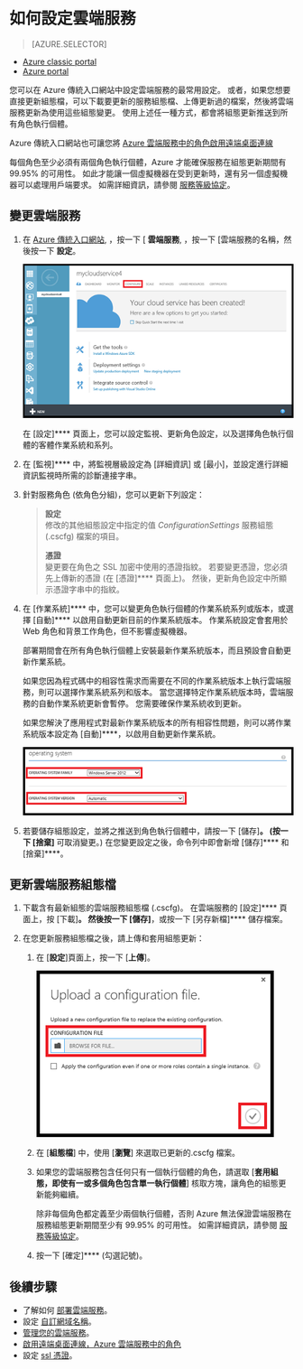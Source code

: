 <properties 
    pageTitle="如何設定雲端服務 | Microsoft Azure" 
    description="了解如何在 Azure 中設定雲端服務。了解更新雲端服務組態和設定角色執行個體的遠端存取。" 
    services="cloud-services" 
    documentationCenter="" 
    authors="Thraka" 
    manager="timlt" 
    editor=""/>

<tags 
    ms.service="cloud-services" 
    ms.workload="tbd" 
    ms.tgt_pltfrm="na" 
    ms.devlang="na" 
    ms.topic="article" 
    ms.date="09/22/2015"
    ms.author="adegeo"/>





# 如何設定雲端服務

> [AZURE.SELECTOR]
- [Azure classic portal](cloud-services-how-to-configure.md)
- [Azure portal](cloud-services-how-to-configure-portal.md)


您可以在 Azure 傳統入口網站中設定雲端服務的最常用設定。 或者，如果您想要直接更新組態檔，可以下載要更新的服務組態檔、上傳更新過的檔案，然後將雲端服務更新為使用這些組態變更。 使用上述任一種方式，都會將組態更新推送到所有角色執行個體。

Azure 傳統入口網站也可讓您將 [Azure 雲端服務中的角色啟用遠端桌面連線](cloud-services-role-enable-remote-desktop.md)

每個角色至少必須有兩個角色執行個體，Azure 才能確保服務在組態更新期間有 99.95% 的可用性。 如此才能讓一個虛擬機器在受到更新時，還有另一個虛擬機器可以處理用戶端要求。 如需詳細資訊，請參閱 [服務等級協定](http://azure.microsoft.com/support/legal/sla/)。

## 變更雲端服務

1. 在 [Azure 傳統入口網站](http://manage.windowsazure.com/), ，按一下 [ **雲端服務**, ，按一下 [雲端服務的名稱，然後按一下 **設定**。

    ![Configuration Page](./media/cloud-services-how-to-configure/CloudServices_ConfigurePage1.png)

    在 [設定]**** 頁面上，您可以設定監視、更新角色設定，以及選擇角色執行個體的客體作業系統和系列。

2. 在 [監視]**** 中，將監視層級設定為 [詳細資訊] 或 [最小]，並設定進行詳細資訊監視時所需的診斷連接字串。

3. 針對服務角色 (依角色分組)，您可以更新下列設定：

   >**設定**  
   >修改的其他組態設定中指定的值 *ConfigurationSettings* 服務組態 (.cscfg) 檔案的項目。
   >
   >**憑證**  
   >變更要在角色之 SSL 加密中使用的憑證指紋。 若要變更憑證，您必須先上傳新的憑證 (在 [憑證]**** 頁面上)。 然後，更新角色設定中所顯示憑證字串中的指紋。

4. 在 [作業系統]**** 中，您可以變更角色執行個體的作業系統系列或版本，或選擇 [自動]**** 以啟用自動更新目前的作業系統版本。 作業系統設定會套用於 Web 角色和背景工作角色，但不影響虛擬機器。

    部署期間會在所有角色執行個體上安裝最新作業系統版本，而且預設會自動更新作業系統。

    如果您因為程式碼中的相容性需求而需要在不同的作業系統版本上執行雲端服務，則可以選擇作業系統系列和版本。 當您選擇特定作業系統版本時，雲端服務的自動作業系統更新會暫停。 您需要確保作業系統收到更新。

    如果您解決了應用程式對最新作業系統版本的所有相容性問題，則可以將作業系統版本設定為 [自動]****，以啟用自動更新作業系統。

    ![OS Settings](./media/cloud-services-how-to-configure/CloudServices_ConfigurePage_OSSettings.png)

5. 若要儲存組態設定，並將之推送到角色執行個體中，請按一下 [儲存]****。 (按一下 [捨棄]**** 可取消變更。) 在您變更設定之後，命令列中即會新增 [儲存]**** 和 [捨棄]****。

## 更新雲端服務組態檔

1. 下載含有最新組態的雲端服務組態檔 (.cscfg)。 在雲端服務的 [設定]**** 頁面上，按 [下載]****。 然後按一下 [儲存]****，或按一下 [另存新檔]**** 儲存檔案。

2. 在您更新服務組態檔之後，請上傳和套用組態更新：

    1. 在 [**設定**]頁面上，按一下 [**上傳**]。

        ![Upload Configuration](./media/cloud-services-how-to-configure/CloudServices_UploadConfigFile.png)

    2. 在 [**組態檔**] 中，使用 [**瀏覽**] 來選取已更新的.cscfg 檔案。

    3. 如果您的雲端服務包含任何只有一個執行個體的角色，請選取 [**套用組態，即使有一或多個角色包含單一執行個體**] 核取方塊，讓角色的組態更新能夠繼續。

        除非每個角色都定義至少兩個執行個體，否則 Azure 無法保證雲端服務在服務組態更新期間至少有 99.95% 的可用性。 如需詳細資訊，請參閱 [服務等級協定](http://azure.microsoft.com/support/legal/sla/)。

    4. 按一下 [確定]**** (勾選記號)。


## 後續步驟

* 了解如何 [部署雲端服務](cloud-services-how-to-create-deploy.md)。
* 設定 [自訂網域名稱](cloud-services-custom-domain-name.md)。
* [管理您的雲端服務](cloud-services-how-to-manage.md)。
* [啟用遠端桌面連線，Azure 雲端服務中的角色](cloud-services-role-enable-remote-desktop.md)
* 設定 [ssl 憑證](cloud-services-configure-ssl-certificate.md)。





